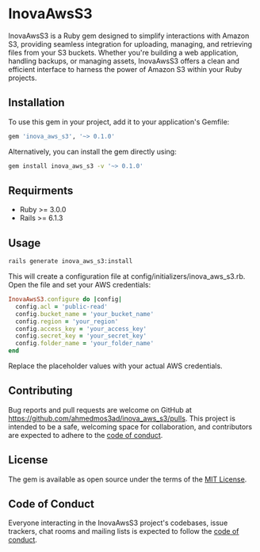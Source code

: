 # InovaAwsS3
InovaAwsS3 is a Ruby gem designed to simplify interactions with Amazon S3, providing seamless integration for uploading, managing, and retrieving files from your S3 buckets. Whether you're building a web application, handling backups, or managing assets, InovaAwsS3 offers a clean and efficient interface to harness the power of Amazon S3 within your Ruby projects.
## Installation

To use this gem in your project, add it to your application's Gemfile:

```ruby
gem 'inova_aws_s3', '~> 0.1.0'
```

Alternatively, you can install the gem directly using:

```bash
gem install inova_aws_s3 -v '~> 0.1.0'
```
## Requirments

- Ruby >= 3.0.0
- Rails >= 6.1.3

## Usage

```bash
rails generate inova_aws_s3:install
```

This will create a configuration file at config/initializers/inova_aws_s3.rb. Open the file and set your AWS credentials:

```ruby
InovaAwsS3.configure do |config|
  config.acl = 'public-read'
  config.bucket_name = 'your_bucket_name'
  config.region = 'your_region'
  config.access_key = 'your_access_key'
  config.secret_key = 'your_secret_key'
  config.folder_name = 'your_folder_name'
end
```

Replace the placeholder values with your actual AWS credentials.

## Contributing

Bug reports and pull requests are welcome on GitHub at https://github.com/ahmedmos3ad/inova_aws_s3/pulls. This project is intended to be a safe, welcoming space for collaboration, and contributors are expected to adhere to the [code of conduct](https://github.com/ahmedmos3ad/inova_aws_s3/blob/master/CODE_OF_CONDUCT.md).

## License

The gem is available as open source under the terms of the [MIT License](https://opensource.org/licenses/MIT).

## Code of Conduct

Everyone interacting in the InovaAwsS3 project's codebases, issue trackers, chat rooms and mailing lists is expected to follow the [code of conduct](https://github.com/ahmedmos3ad/inova_aws_s3/blob/master/CODE_OF_CONDUCT.md).
